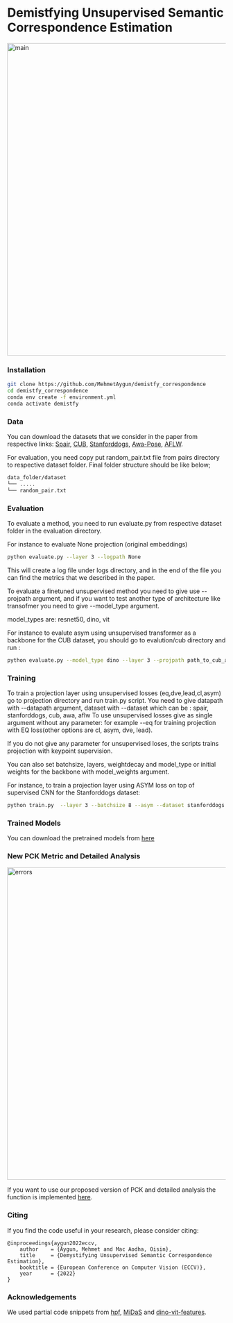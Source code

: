 # Demistfying Unsupervised Semantic Correspondence Estimation

<img width="720" alt="main" src="https://user-images.githubusercontent.com/5329637/176780938-488143a5-7d80-4010-b8b1-a341bb156607.svg?token=GHSAT0AAAAAABNA2V6NR2G27FQDESH3IRFUYUOHABQ">

### Installation

```bash
git clone https://github.com/MehmetAygun/demistfy_correspondence
cd demistfy_correspondence
conda env create -f environment.yml
conda activate demistfy
```

### Data

You can download the datasets that we consider in the paper from respective links: <a href="http://cvlab.postech.ac.kr/research/SPair-71k/">Spair</a>, <a href="http://www.vision.caltech.edu/visipedia/CUB-200-2011.html">CUB</a>, <a href="https://github.com/benjiebob/StanfordExtra">Stanforddogs</a>, <a href="https://github.com/prinik/AwA-Pose">Awa-Pose</a>, <a href="https://www.tugraz.at/institute/icg/research/team-bischof/lrs/downloads/aflw/">AFLW</a>. 

For evaluation, you need copy put random_pair.txt file from pairs directory to respective dataset folder. Final folder structure should be like below;

```bash
data_folder/dataset
└── .....
└── random_pair.txt
```

### Evaluation

To evaluate a method, you need to run evaluate.py from respective dataset folder in the evaluation directory. 

For instance to evaluate None projection (original embeddings) 
```bash
python evaluate.py --layer 3 --logpath None
```

This will create a log file under logs directory, and in the end of the file you can find the metrics that we described in the paper. 

To evaluate a finetuned unsupervised method you need to give use --projpath argument, and if you want to test another type of architecture like transofmer you need to give --model_type argument.

model_types are: resnet50, dino, vit

For instance to evalute asym using unsupervised transformer as a backbone for the CUB dataset, you should go to evalution/cub directory and run :

```bash
python evaluate.py --model_type dino --layer 3 --projpath path_to_cub_asym_projection --logpath dino_asym_cub
```

### Training

To train a projection layer using unsupervised losses (eq,dve,lead,cl,asym) go to projection directory and run train.py script.
You need to give datapath with --datapath argument, dataset with --dataset which can be : spair, stanforddogs, cub, awa, aflw
To use unsupervised losses give as single argument without any parameter: for example --eq for training projection with EQ loss(other options are cl, asym, dve, lead).

If you do not give any parameter for unsupervised loses, the scripts trains projection with keypoint supervision.

You can also set batchsize, layers, weightdecay and model_type or initial weights for the backbone with model_weights argument. 

For instance, to train a projection layer using ASYM loss on top of supervised CNN for the Stanforddogs dataset:

```bash
python train.py  --layer 3 --batchsize 8 --asym --dataset stanforddogs --datapath path_to_stanforddogs_dataset --logpath path_for_log
```

### Trained Models

You can download the pretrained models from <a href="https://drive.google.com/file/d/1bC54tNCe6gdW2x-OsSupFCzSwSG9sRE6/view?usp=sharing">here</a> 

### New PCK Metric and Detailed Analysis

<img width="720" alt="errors" src="https://user-images.githubusercontent.com/5329637/176784273-bb8edb0f-a84d-4cf1-8254-fef130fe8f09.png">



If you want to use our proposed version of PCK and detailed analysis the function is implemented <a href="https://github.com/MehmetAygun/demistfy_correspondence/blob/main/evaluation/model/evaluation.py#L162 ">here</a>.


### Citing
If you find the code useful in your research, please consider citing:

    @inproceedings{aygun2022eccv,
        author    = {Aygun, Mehmet and Mac Aodha, Oisin},
        title     = {Demystifying Unsupervised Semantic Correspondence Estimation},
        booktitle = {European Conference on Computer Vision (ECCV)},
        year      = {2022}
    }
  
### Acknowledgements

We used partial code snippets from <a href="https://github.com/juhongm999/hpf">hpf</a>, <a href="https://github.com/isl-org/MiDaS">MiDaS</a> and <a href="https://github.com/ShirAmir/dino-vit-features">dino-vit-features</a>.

